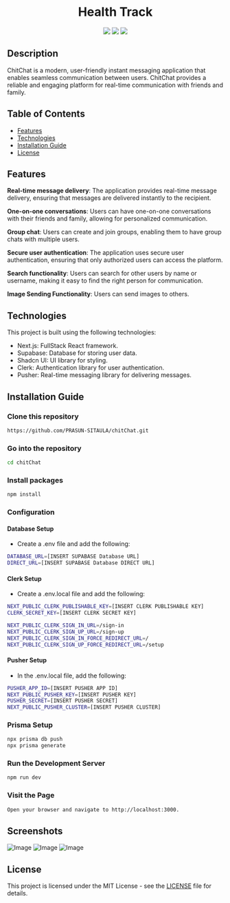 <h1 align="center">Health Track</h1>
<p align="center">
  <img src="https://img.shields.io/badge/Next.js-black?logo=next.js&logoColor=white">
  <img src="https://img.shields.io/badge/Supabase-3FCF8E?logo=supabase&logoColor=fff">
  <img src="https://github.com/PRASUN-SITAULA/carbonWise/assets/89672957/106f3a07-d14a-4ee9-9e0c-c8cfbc635a79">
</p>

## Description
ChitChat is a modern, user-friendly instant messaging application that enables seamless communication between users.
ChitChat provides a reliable and engaging platform for real-time communication with friends and family.

## Table of Contents

- [Features](#features)
- [Technologies](#technologies)
- [Installation Guide](#installation-guide)
- [License](#license)

## Features

**Real-time message delivery**: The application provides real-time message delivery, ensuring that messages are delivered instantly to the recipient.

**One-on-one conversations**: Users can have one-on-one conversations with their friends and family, allowing for personalized communication.

**Group chat**: Users can create and join groups, enabling them to have group chats with multiple users.

**Secure user authentication**: The application uses secure user authentication, ensuring that only authorized users can access the platform.

**Search functionality**: Users can search for other users by name or username, making it easy to find the right person for communication.

**Image Sending Functionality**: Users can send images to others.

## Technologies

This project is built using the following technologies:

- Next.js: FullStack React framework.
- Supabase: Database for storing user data.
- Shadcn UI: UI library for styling.
- Clerk: Authentication library for user authentication.
- Pusher: Real-time messaging library for delivering messages.

## Installation Guide

### Clone this repository
```bash
https://github.com/PRASUN-SITAULA/chitChat.git
```
### Go into the repository
```bash
cd chitChat
```
### Install packages
```bash
npm install
```
### Configuration
#### Database Setup
- Create a .env file and add the following:
```bash
DATABASE_URL=[INSERT SUPABASE Database URL]
DIRECT_URL=[INSERT SUPABASE Database DIRECT URL]
```

#### Clerk Setup
- Create a .env.local file and add the following:
```bash
NEXT_PUBLIC_CLERK_PUBLISHABLE_KEY=[INSERT CLERK PUBLISHABLE KEY]
CLERK_SECRET_KEY=[INSERT CLERK SECRET KEY]

NEXT_PUBLIC_CLERK_SIGN_IN_URL=/sign-in
NEXT_PUBLIC_CLERK_SIGN_UP_URL=/sign-up
NEXT_PUBLIC_CLERK_SIGN_IN_FORCE_REDIRECT_URL=/
NEXT_PUBLIC_CLERK_SIGN_UP_FORCE_REDIRECT_URL=/setup
```

#### Pusher Setup
- In the .env.local file, add the following:
```bash
PUSHER_APP_ID=[INSERT PUSHER APP ID]
NEXT_PUBLIC_PUSHER_KEY=[INSERT PUSHER KEY]
PUSHER_SECRET=[INSERT PUSHER SECRET]
NEXT_PUBLIC_PUSHER_CLUSTER=[INSERT PUSHER CLUSTER]
```

### Prisma Setup
```bash
npx prisma db push
npx prisma generate
```
### Run the Development Server
```bash
npm run dev
```
### Visit the Page
```bash
Open your browser and navigate to http://localhost:3000.
```

## Screenshots
![Image](https://github.com/user-attachments/assets/c33c18b0-2950-4068-b2c7-b8493284a511)
![Image](https://github.com/user-attachments/assets/55d233ef-8c8c-4979-9dc2-c9dd5ae61aa4)
![Image](https://github.com/user-attachments/assets/65ea509f-061c-4b57-96b0-9d03f4634405)
## License

This project is licensed under the MIT License - see the [LICENSE](LICENSE) file for details.
